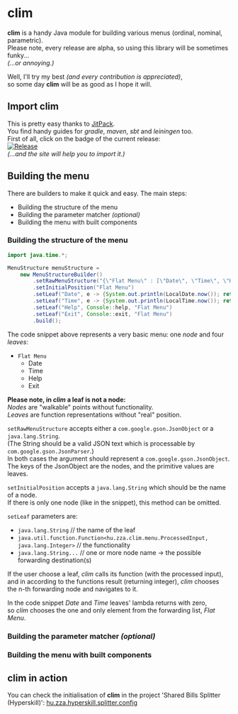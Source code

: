 # clim

**clim** is a handy Java module for building various menus (ordinal, nominal, parametric).  
Please note, every release are alpha, so using this library will be sometimes funky...  
*(...or annoying.)*  

Well, I'll try my best *(and every contribution is appreciated)*,  
so some day **clim** will be as good  as I hope it will.  
  
  
## Import clim

This is pretty easy thanks to [JitPack](https://jitpack.io/).  
You find handy guides for *gradle*, *maven*, *sbt* and *leiningen* too.  
First of all, click on the badge of the current release:  
[![Release](https://jitpack.io/v/hu.zza/clim.svg)](https://jitpack.io/#hu.zza/clim)  
*(...and the site will help you to import it.)*  


## Building the menu

There are builders to make it quick and easy. The main steps:  

- Building the structure of the menu
- Building the parameter matcher *(optional)*
- Building the menu with built components

### Building the structure of the menu
```java
import java.time.*;

MenuStructure menuStructure =
    new MenuStructureBuilder()
        .setRawMenuStructure("{\"Flat Menu\" : [\"Date\", \"Time\", \"Help\", \"Exit\"]}")
        .setInitialPosition("Flat Menu")
        .setLeaf("Date", e -> {System.out.println(LocalDate.now()); return 0;}, "Flat Menu")
        .setLeaf("Time", e -> {System.out.println(LocalTime.now()); return 0;}, "Flat Menu")
        .setLeaf("Help", Console::help, "Flat Menu")
        .setLeaf("Exit", Console::exit, "Flat Menu")
        .build();
```  
  
The code snippet above represents a very basic menu: one *node* and four *leaves*:  
  
* `Flat Menu`
  - Date
  - Time
  - Help
  - Exit

**Please note, in *clim* a leaf is not a node:**  
*Nodes* are "walkable" points without functionality.  
*Leaves* are function representations without "real" position.  
  
`setRawMenuStructure` accepts either a `com.google.gson.JsonObject` or a `java.lang.String`.  
(The String should be a valid JSON text which is processable by `com.google.gson.JsonParser`.)  
In both cases the argument should represent a `com.google.gson.JsonObject`.  
The keys of the JsonObject are the nodes, and the primitive values are leaves.
  
`setInitialPosition` accepts a `java.lang.String` which should be the name of a node.  
If there is only one node (like in the snippet), this method can be omitted.
  
`setLeaf` parameters are:  
  - `java.lang.String` // the name of the leaf  
  - `java.util.function.Function<hu.zza.clim.menu.ProcessedInput, java.lang.Integer>` // the functionality  
  - `java.lang.String...` // one or more node name -> the possible forwarding destination(s)  

If the user choose a leaf, *clim* calls its function (with the processed input),  
and in according to the functions result (returning integer), *clim* chooses  
the n-th forwarding node and navigates to it.  

In the code snippet *Date* and *Time* leaves' lambda returns with zero,  
so *clim* chooses the one and only element from the forwarding list, *Flat Menu*.  
  

### Building the parameter matcher *(optional)*

### Building the menu with built components

## clim in action
You can check the initialisation of **clim** in the project 'Shared Bills Splitter (Hyperskill)': [hu.zza.hyperskill.splitter.config](https://github.com/hu-zza/Shared_Bills_Splitter_-Hyperskill-/tree/master/src/main/java/hu/zza/hyperskill/splitter/config)
